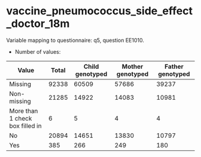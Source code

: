 # vaccine_pneumococcus_side_effect_doctor_18m
Variable mapping to questionnaire: q5, question EE1010.
- Number of values:

| Value | Total | Child genotyped | Mother genotyped | Father genotyped |
| ----- | ----- | --------------- | ---------------- | ---------------- |
| Missing | 92338 | 60509 | 57686 | 39237 |
| Non-missing | 21285 | 14922 | 14083 | 10981 |
| More than 1 check box filled in | 6 | 5 | 4 |4 |
| No | 20894 | 14651 | 13830 |10797 |
| Yes | 385 | 266 | 249 |180 |



